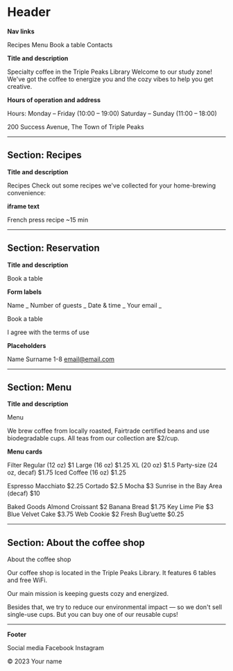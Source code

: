 # Header

**Nav links**

Recipes
Menu
Book a table
Contacts

**Title and description**

Specialty coffee in the Triple Peaks Library
Welcome to our study zone! We've got the coffee to energize you and the cozy vibes to help you get creative.

**Hours of operation and address**

Hours:
Monday – Friday (10:00 – 19:00)
Saturday – Sunday (11:00 – 18:00)

200 Success Avenue, The Town of Triple Peaks

---

## Section: Recipes

**Title and description**

Recipes
Check out some recipes we've collected for your home-brewing convenience:

**iframe text**

French press recipe
~15 min

---

## Section: Reservation

**Title and description**

Book a table

**Form labels**

Name _
Number of guests _
Date & time _
Your email _

Book a table

I agree with the terms of use

**Placeholders**

Name Surname
1-8
email@email.com

---

## Section: Menu

**Title and description**

Menu

We brew coffee from locally roasted, Fairtrade certified beans and use biodegradable cups. All teas from our collection are $2/cup.

**Menu cards**

Filter
Regular (12 oz) $1
Large (16 oz) $1.25
XL (20 oz) $1.5
Party-size (24 oz, decaf) $1.75
Iced Coffee (16 oz) $1.25

Espresso
Macchiato $2.25
Cortado $2.5
Mocha $3
Sunrise in the Bay Area (decaf) $10

Baked Goods
Almond Croissant $2
Banana Bread $1.75
Key Lime Pie $3
Blue Velvet Cake $3.75
Web Cookie $2
Fresh Bug’uette $0.25

---

## Section: About the coffee shop

About the coffee shop

Our coffee shop is located in the Triple Peaks Library. It features 6 tables and free WiFi.

Our main mission is keeping guests cozy and energized.

Besides that, we try to reduce our environmental impact — so we don't sell single-use cups. But you can buy one of our reusable cups!

---

**Footer**

Social media
Facebook
Instagram

© 2023 Your name
